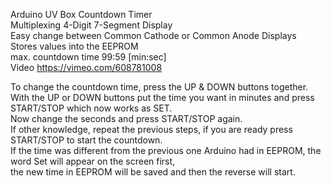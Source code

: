 Arduino UV Box Countdown Timer <br/>
Multiplexing 4-Digit 7-Segment Display<br/>
Easy change between Common Cathode or Common Anode Displays<br/>
Stores values into the EEPROM <br/>
max. countdown time 99:59 [min:sec]<br/>
Video https://vimeo.com/608781008<br/>

To change the countdown time, press the UP & DOWN buttons together.<br/>
With the UP or DOWN buttons put the time you want in minutes and press START/STOP which now works as SET. <br/>
Now change the seconds and press START/STOP again.<br/>
If other knowledge, repeat the previous steps, if you are ready press START/STOP to start the countdown.<br/>
If the time was different from the previous one Arduino had in EEPROM, the word Set will appear on the screen first,<br/>
the new time in EEPROM will be saved and then the reverse will start.
